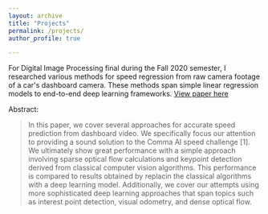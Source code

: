 ```yaml
---
layout: archive
title: "Projects"
permalink: /projects/
author_profile: true

---
```

For Digital Image Processing final during the Fall 2020 semester,
I researched various methods for speed regression from raw camera footage of a car's dashboard camera.
These methods span simple linear regression models to end-to-end deep learning frameworks.
[View paper here](https://jareducherek.github.io/files/Speed_Prediction.pdf)<br>

Abstract:
<blockquote>
In this paper, we cover several approaches for accurate speed prediction from dashboard video. We specifically focus our
attention to providing a sound solution to the Comma AI
speed challenge [1]. We ultimately show great performance
with a simple approach involving sparse optical flow calculations and keypoint detection derived from classical computer
vision algorithms. This performance is compared to results
obtained by replacin the classical algorithms with a deep
learning model. Additionally, we cover our attempts using
more sophisticated deep learning approaches that span topics
such as interest point detection, visual odometry, and dense
optical flow.
</blockquote>
